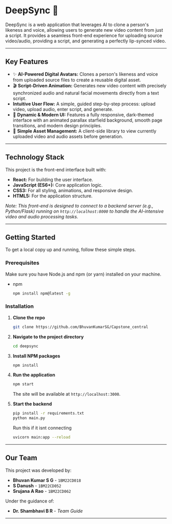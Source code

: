 # DeepSync 🚀

DeepSync is a web application that leverages AI to clone a person's likeness and voice, allowing users to generate new video content from just a script. It provides a seamless front-end experience for uploading source video/audio, providing a script, and generating a perfectly lip-synced video.

---

## Key Features

* ✨ **AI-Powered Digital Avatars:** Clones a person's likeness and voice from uploaded source files to create a reusable digital asset.
* 🎬 **Script-Driven Animation:** Generates new video content with precisely synchronized audio and natural facial movements directly from a text script.
* **Intuitive User Flow:** A simple, guided step-by-step process: upload video, upload audio, enter script, and generate.
* 🌌 **Dynamic & Modern UI:** Features a fully responsive, dark-themed interface with an animated parallax starfield background, smooth page transitions, and modern design principles.
* 📂 **Simple Asset Management:** A client-side library to view currently uploaded video and audio assets before generation.

---

## Technology Stack

This project is the front-end interface built with:

* **React:** For building the user interface.
* **JavaScript (ES6+):** Core application logic.
* **CSS3:** For all styling, animations, and responsive design.
* **HTML5:** For the application structure.

*Note: This front-end is designed to connect to a backend server (e.g., Python/Flask) running on `http://localhost:8000` to handle the AI-intensive video and audio processing tasks.*

---

## Getting Started

To get a local copy up and running, follow these simple steps.

### Prerequisites

Make sure you have Node.js and npm (or yarn) installed on your machine.
* npm
    ```sh
    npm install npm@latest -g
    ```

### Installation

1.  **Clone the repo**
    ```sh
    git clone https://github.com/BhuvanKumarSG/Capstone_central
    ```
2.  **Navigate to the project directory**
    ```sh
    cd deepsync
    ```
3.  **Install NPM packages**
    ```sh
    npm install
    ```
4.  **Run the application**
    ```sh
    npm start
    ```
    The site will be available at `http://localhost:3000`.
5. **Start the backend**
   ```sh
   pip install -r requirements.txt
   python main.py
   ```

   Run this if it isnt connecting
   ```sh
   uvicorn main:app --reload
   ```
   

---

## Our Team

This project was developed by:

* **Bhuvan Kumar S G** - `1BM22CD018`
* **S Danush** - `1BM22CD052`
* **Srujana A Rao** - `1BM22CD062`

Under the guidance of:
* **Dr. Shambhavi B R** - *Team Guide*

---
